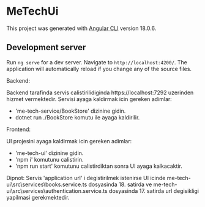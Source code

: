 # MeTechUi

This project was generated with [Angular CLI](https://github.com/angular/angular-cli) version 18.0.6.

## Development server

Run `ng serve` for a dev server. Navigate to `http://localhost:4200/`. The application will automatically reload if you change any of the source files.


Backend:

Backend tarafinda servis calistirilidiginda https://localhost:7292 uzerinden hizmet vermektedir.
Servisi ayaga kaldirmak icin gereken adimlar:
  - 'me-tech-service/BookStore' dizinine gidin.
  - dotnet run ./BookStore  komutu ile ayaga kaldirilir.


Frontend:

UI projesini ayaga kaldirmak icin gereken adimlar:
  - 'me-tech-ui' dizinine gidin.
  - 'npm i' komutunu calistirin.
  - 'npm run start' komutunu calistirdiktan sonra UI ayaga kalkacaktir.

Dipnot: Servis 'application url' i degistirilmek istenirse UI icinde 
  me-tech-ui\src\services\books.service.ts dosyasinda 18. satirda  ve me-tech-ui\src\services\authentication.service.ts
  dosyasinda 17. satirda url degisikligi yapilmasi gerekmektedir.
